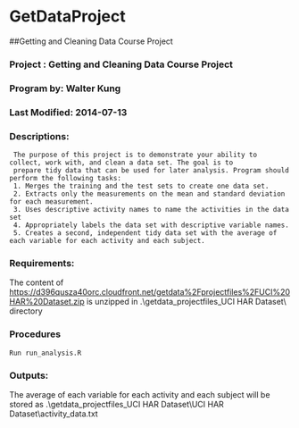 GetDataProject
=======

##Getting and Cleaning Data Course Project
### Project : Getting and Cleaning Data Course Project
### Program by: Walter Kung
### Last Modified: 2014-07-13
### Descriptions:
     The purpose of this project is to demonstrate your ability to collect, work with, and clean a data set. The goal is to 
     prepare tidy data that can be used for later analysis. Program should perform the following tasks:
     1. Merges the training and the test sets to create one data set.
     2. Extracts only the measurements on the mean and standard deviation for each measurement. 
     3. Uses descriptive activity names to name the activities in the data set
     4. Appropriately labels the data set with descriptive variable names. 
     5. Creates a second, independent tidy data set with the average of each variable for each activity and each subject. 
### Requirements:
   The content of https://d396qusza40orc.cloudfront.net/getdata%2Fprojectfiles%2FUCI%20HAR%20Dataset.zip is unzipped 
   in .\\getdata_projectfiles_UCI HAR Dataset\\ directory
### Procedures
	Run run_analysis.R 
### Outputs:
   The average of each variable for each activity and each subject will be stored as
   .\\getdata_projectfiles_UCI HAR Dataset\\UCI HAR Dataset\\activity_data.txt
